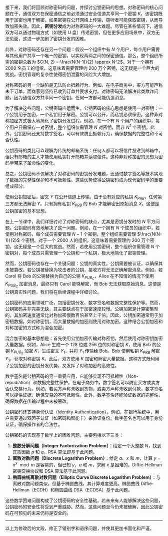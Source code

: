 
接下来，我们将回顾对称密码的问题，并探讨公钥密码的思想。对称密码的核心问题在于，通信双方在保密通信之前必须通过安全信道共享同一个密钥 $K$，该密钥既用于加密也用于解密。如果密钥在公开网络上传输，窃听者可能获取密钥，从而导致加密失效。因此，**密钥分发**成为对称密码的一大难题。尽管在某些情况下，通信双方可以通过物理方式（如使用 U 盘）传递密钥，但在更多应用场景中，双方无法见面，这进一步加剧了密钥分发的困难。

此外，对称密码还存在另一个问题：假设一个组织中有 $N$ 个用户，每个用户需要与其他用户共享一个唯一的密钥，以实现两两之间的保密通信。那么，整个组织所需的密钥总数为 $C(N, 2) = \frac{N(N-1)}{2} \approx N^2$。对于一个拥有 2000 名员工的组织，这意味着需要管理约 200 万个密钥，这无疑是一个巨大的挑战。密钥管理的复杂性使得密钥泄露的风险大大增加。

对称密码的另一个缺陷是无法防止抵赖行为。例如，在电子商务中，买方可能声称未下订单，而商家则坚持已收到订单并要求支付。对称密码无法解决此类欺诈问题，因为通信双方共享同一个密钥，任何一方都可能伪造消息。

为了解决这些问题，公钥密码应运而生。公钥密码的核心思想是使用一对密钥：一个公钥用于加密，一个私钥用于解密。公钥可以公开，而私钥必须保密。这种非对称加密方式极大地简化了密钥分发过程。例如，在一个有 $N$ 个用户的组织中，每个用户只需保存一对密钥，整个组织仅需管理 $N$ 对密钥，而非 $N^2$ 个密钥。此外，公钥密码还支持数字签名，可以有效防止抵赖行为，确保数据的完整性和不可否认性。

公钥密码的类比可以理解为传统的邮箱系统：任何人都可以将信件投递到邮箱中，但只有邮箱的主人才能使用私钥打开邮箱并读取信件。这种非对称加密的思想为密码学带来了革命性的变化。

总之，公钥密码不仅解决了对称密码的密钥分发难题，还通过数字签名等技术实现了数据的完整性保护和不可抵赖性。这些优势使得公钥密码成为现代密码学的重要组成部分。




使用公钥加密后，密文 $Y$ 在公开信道上传输。由于没有对应的私钥 $K_{PRB}$，任何第三方都无法解密 $Y$。只有拥有私钥 $K_{PRB}$ 的 Bob 才能解密出原始消息 $X$。这便是公钥加密的基本思想。

在上一节课中，我们详细讨论了对称密码的缺点，尤其是密钥分发时的 $N$ 平方问题。公钥密码有效地解决了这一问题。例如，在一个拥有 $N$ 个成员的组织中，若使用对称密码，每个成员需要管理 $N-1$ 个密钥，整个组织需要管理 $\frac{N(N-1)}{2}$ 个密钥。对于一个 2000 人的组织，这意味着需要管理约 200 万个密钥，这无疑是一个巨大的挑战。然而，若使用公钥密码，整个组织仅需管理 $N$ 个密钥对，每个成员只需管理一个公钥和一个私钥，极大地简化了密钥管理。

然而，公钥密码也存在一个关键问题：公钥的真实性。公钥需要被认证，以确保其未被篡改。若公钥被替换为攻击者的公钥，接收方将无法正确解密消息。例如，若 Carol 将 Bob 的公钥替换为自己的公钥 $K_{PUB_C}$，Alice 在不知情的情况下使用 $K_{PUB_C}$ 加密消息，最终只有 Carol 能够解密，而 Bob 无法获取原始消息。这便是公钥真实性问题，我们将在后续课程中详细讨论。

公钥密码的应用领域广泛，包括密钥分发、数字签名和数据完整性保护等。然而，公钥密码并非完美无缺，其主要缺点在于加密速度较慢。公钥加密是计算密集型的，其加密速度通常比对称加密慢数百倍甚至上千倍。因此，公钥加密通常用于加密短数据，如对称密钥，而大量数据的加密则使用对称加密。这种结合公钥加密和对称加密的方式称为混合加密。

混合加密的基本思想是：首先使用公钥加密传输对称密钥，然后使用对称密钥加密大量数据。例如，Alice 生成一个 128 位或 256 位的对称密钥 $K$，使用 Bob 的公钥 $K_{PUB_B}$ 加密 $K$，生成密文 $Y_1$，并将 $Y_1$ 传输给 Bob。Bob 使用私钥 $K_{PRB}$ 解密 $Y_1$，获取对称密钥 $K$。此后，双方使用 $K$ 加密和解密大量数据。这种方式既利用了公钥加密的密钥分发优势，又发挥了对称加密的高效性。

数字签名是公钥密码的另一重要应用，它能够实现不可抵赖性（Non-repudiation）和数据完整性保护。在电子商务中，数字签名可以防止买方或卖方否认交易行为。例如，若买方声称未收到货物，或卖方声称未收到付款，数字签名可以提供证据，确保交易的不可抵赖性。此外，数字签名还能验证数据的完整性，确保数据在传输过程中未被篡改。

公钥密码还支持身份认证（Identity Authentication）。例如，在银行系统中，用户需要通过双因子认证（如密码和智能卡）来验证身份。数字签名也可以用于身份认证，确保操作者的合法性。

公钥密码的实现基于数学上的困难问题，主要包括以下三类：

1. **整数分解问题（Integer Factorization Problem）**：给定一个大整数 $N$，找到其质因数 $p$ 和 $q$。RSA 算法即基于此问题。
2. **离散对数问题（Discrete Logarithm Problem）**：给定 $a$、$x$ 和 $m$，计算 $y = a^x \mod m$ 是容易的，但已知 $y$、$a$ 和 $m$，求解 $x$ 是困难的。Diffie-Hellman 密钥交换协议和 DSA 算法基于此问题。
3. **椭圆曲线离散对数问题（Elliptic Curve Discrete Logarithm Problem）**：与离散对数问题类似，但基于椭圆曲线，其计算难度更高。椭圆曲线 Diffie-Hellman（ECDH）和椭圆曲线 DSA（ECDSA）基于此问题。

这些数学困难问题构成了公钥密码的安全性基础。若未来有人能够解决这些问题，公钥密码的安全性将受到严重威胁。然而，这些问题至今仍未被破解，因此公钥密码在可预见的未来仍将是安全的。

--- 

以上为修改后的文段，修正了错别字和语序问题，并使其更加书面化和严谨。